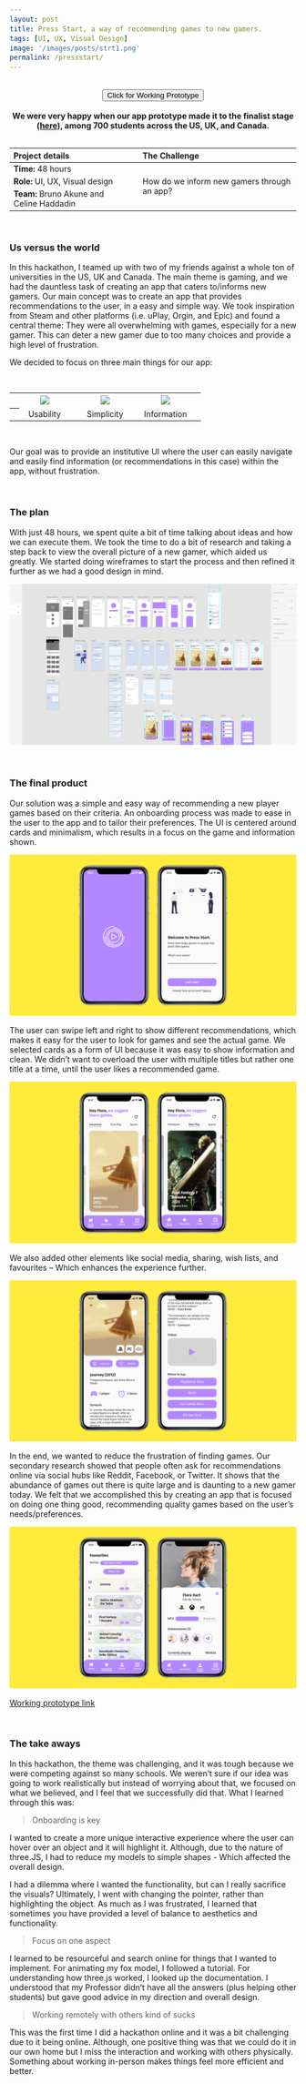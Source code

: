 ```yaml
---
layout: post
title: Press Start, a way of recommending games to new gamers.
tags: [UI, UX, Visual Design]
image: '/images/posts/strt1.png'
permalink: /pressstart/
---
```


<br>

<center><button class='c-btn c-btn--small' onclick="window.location.href = 'https://xd.adobe.com/view/93f42c2c-4e6b-4231-61a2-45b95ab6f5ef-e5c5/';">Click for Working Prototype</button></center>

<br>

<center><b>We were very happy when our app prototype made it to the finalist stage (<a href="https://assets.adobe.com/public/b7e508d5-10e4-4af1-7450-be3ced472a1d">here</a>), among 700 students across the US, UK, and Canada.</b></center>

<br>

<table>
<colgroup>
<col width="40%" />
<col width="5%" />
<col width="55%" />
</colgroup>
<thead>
<tr align="left">
<th>Project details</th>
<th></th>
<th>The Challenge</th>
</tr>
</thead>
<tbody>
<tr>
<td markdown="span"><b>Time:</b> 48 hours</td>
<td></td>
<td rowspan="3">How do we inform new gamers through an app?</td>
</tr>
<tr>
<td markdown="span"><b>Role:</b> UI, UX, Visual design</td>
<td></td>
</tr>
<tr>
<td markdown="span"><b>Team:</b> Bruno Akune and Celine Haddadin</td>
<td></td>
</tr>
</tbody>
</table>

<br>

### Us versus the world

In this hackathon, I teamed up with two of my friends against a whole ton of universities in the US, UK and Canada. The main theme is gaming, and we had the dauntless task of creating an app that caters to/informs new gamers. Our main concept was to create an app that provides recommendations to the user, in a easy and simple way. We took inspiration from Steam and other platforms (i.e. uPlay, Orgin, and Epic) and found a central theme: They were all overwhelming with games, especially for a new gamer. This can deter a new gamer due to too many choices and provide a high level of frustration.

We decided to focus on three main things for our app:

<br>

<table>
    <colgroup>
<col width="5%" />        
<col width="26.66%" />
<col width="5%" />   
<col width="26.66%" />
<col width="5%" />   
<col width="26.66%" />
<col width="5%" />   
   </colgroup>
  <tr>
    <th align="center"></th>
    <th align="center"><img src="https://wilsontruong.com/images/posts/strt7.png"></th>
    <th align="center"></th>
    <th align="center"><img src="https://wilsontruong.com/images/posts/strt8.png"></th>
    <th align="center"></th>
    <th align="center"><img src="https://wilsontruong.com/images/posts/strt9.png"></th>
    <th align="center"></th>
  </tr>
  <tr>
    <th align="center"></th>
    <td align="center">Usability</td>
    <td align="center"></td>
    <td align="center">Simplicity</td>
    <td align="center"></td>
    <td align="center">Information</td>
    <td align="center"></td>
  </tr>
</table>

<br>    

Our goal was to provide an institutive UI where the user can easily navigate and easily find information (or recommendations in this case) within the app, without frustration.

<br>

### The plan
  
With just 48 hours, we spent quite a bit of time talking about ideas and how we can execute them. We took the time to do a bit of research and taking a step back to view the overall picture of a new gamer, which aided us greatly. We started doing wireframes to start the process and then refined it further as we had a good design in mind.

![image](/images/posts/strt6.png)

<br>

### The final product

Our solution was a simple and easy way of recommending a new player games based on their criteria. An onboarding process was made to ease in the user to the app and to tailor their preferences. The UI is centered around cards and minimalism, which results in a focus on the game and information shown. 

![image](/images/posts/strt5.png)

The user can swipe left and right to show different recommendations, which makes it easy for the user to look for games and see the actual game. We selected cards as a form of UI because it was easy to show information and clean. We didn’t want to overload the user with multiple titles but rather one title at a time, until the user likes a recommended game.

![image](/images/posts/strt2.png)

We also added other elements like social media, sharing, wish lists, and favourites – Which enhances the experience further.

![image](/images/posts/strt3.png)

In the end, we wanted to reduce the frustration of finding games. Our secondary research showed that people often ask for recommendations online via social hubs like Reddit, Facebook, or Twitter. It shows that the abundance of games out there is quite large and is daunting to a new gamer today. We felt that we accomplished this by creating an app that is focused on doing one thing good, recommending quality games based on the user’s needs/preferences.

![image](/images/posts/strt4.png)

<a href="https://xd.adobe.com/view/93f42c2c-4e6b-4231-61a2-45b95ab6f5ef-e5c5/">Working prototype link</a>

<br>

### The take aways

In this hackathon, the theme was challenging, and it was tough because we were competing against so many schools. We weren’t sure if our idea was going to work realistically but instead of worrying about that, we focused on what we believed, and I feel that we successfully did that. What I learned through this was: 

> Onboarding is key

I wanted to create a more unique interactive experience where the user can hover over an object and it will highlight it. Although, due to the nature of three.JS, I had to reduce my models to simple shapes - Which affected the overall design.
    
I had a dilemma where I wanted the functionality, but can I really sacrifice the visuals? Ultimately, I went with changing the pointer, rather than highlighting the object. As much as I was frustrated, I learned that sometimes you have provided a level of balance to aesthetics and functionality.

> Focus on one aspect

I learned to be resourceful and search online for things that I wanted to implement. For animating my fox model, I followed a tutorial. For understanding how three.js worked, I looked up the documentation. I understood that my Professor didn’t have all the answers (plus helping other students) but gave good advice in my direction and overall design.

> Working remotely with others kind of sucks

This was the first time I did a hackathon online and it was a bit challenging due to it being online. Although, one positive thing was that we could do it in our own home but I miss the interaction and working with others physically. Something about working in-person makes things feel more efficient and better.

<br>
